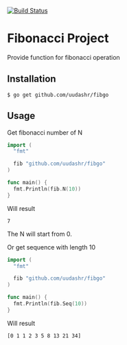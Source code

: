 [![Build Status](https://travis-ci.org/uudashr/fibgo.svg?branch=master)](https://travis-ci.org/uudashr/fibgo)

# Fibonacci Project

Provide function for fibonacci operation

## Installation
```shell
$ go get github.com/uudashr/fibgo
```

## Usage
Get fibonacci number of N
```go
import (
  "fmt"

  fib "github.com/uudashr/fibgo"
)

func main() {
  fmt.Println(fib.N(10))
}
```

Will result
```
7
```

The N will start from 0.

Or get sequence with length 10

```go
import (
  "fmt"

  fib "github.com/uudashr/fibgo"
)

func main() {
  fmt.Println(fib.Seq(10))
}
```

Will result
```
[0 1 1 2 3 5 8 13 21 34]
```
